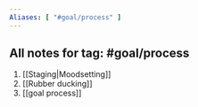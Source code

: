 ```yaml
---
Aliases: [ "#goal/process" ]
---
```

## All notes for tag: #goal/process 
1. [[Staging|Moodsetting]]
2. [[Rubber ducking]]
3. [[goal process]]
